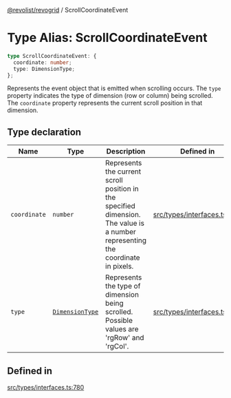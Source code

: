 [@revolist/revogrid](README.md) / ScrollCoordinateEvent

# Type Alias: ScrollCoordinateEvent

```ts
type ScrollCoordinateEvent: {
  coordinate: number;
  type: DimensionType;
};
```

Represents the event object that is emitted when scrolling occurs.
The `type` property indicates the type of dimension (row or column) being scrolled.
The `coordinate` property represents the current scroll position in that dimension.

## Type declaration

| Name | Type | Description | Defined in |
| ------ | ------ | ------ | ------ |
| `coordinate` | `number` | Represents the current scroll position in the specified dimension. The value is a number representing the coordinate in pixels. | [src/types/interfaces.ts:791](https://github.com/revolist/revogrid/blob/834ef2bcc7d11d36bb9e66716a7f07087a633494/src/types/interfaces.ts#L791) |
| `type` | [`DimensionType`](TypeAlias.DimensionType.md) | Represents the type of dimension being scrolled. Possible values are 'rgRow' and 'rgCol'. | [src/types/interfaces.ts:785](https://github.com/revolist/revogrid/blob/834ef2bcc7d11d36bb9e66716a7f07087a633494/src/types/interfaces.ts#L785) |

## Defined in

[src/types/interfaces.ts:780](https://github.com/revolist/revogrid/blob/834ef2bcc7d11d36bb9e66716a7f07087a633494/src/types/interfaces.ts#L780)

